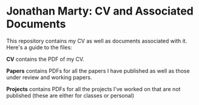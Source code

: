 # Jonathan Marty: CV and Associated Documents

This repository contains my CV as well as documents associated with it. Here's a guide to the files:

**CV** contains the PDF of my CV.

**Papers** contains PDFs for all the papers I have published as well as those under review and working papers.

**Projects** contains PDFs for all the projects I've worked on that are not published (these are either for classes or personal)
